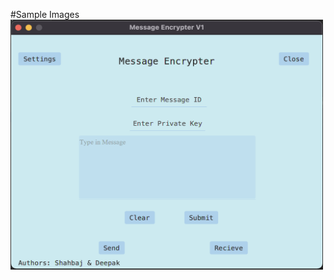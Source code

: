 #Sample Images
<img src="https://github.com/dkkumar77/MessageEncrypter/blob/b5be9b648ad830a6f62b7fff156b0d9df564fc7f/Pictures/BootPic.png" width="500" height="400" />
